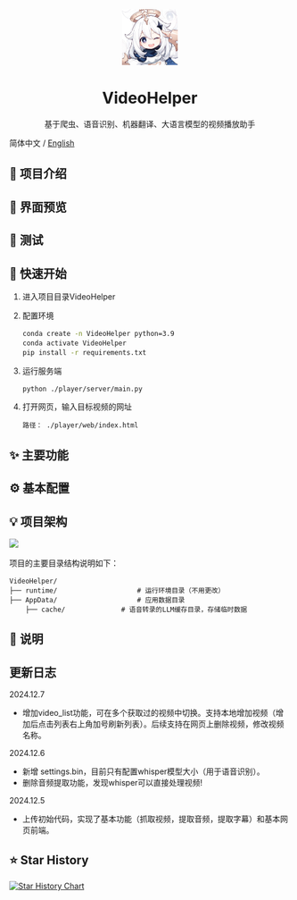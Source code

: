 <div align="center">
  <img src="./docs/images/logo.jpeg"alt="VideoCaptioner Logo" width="100">
  <h1>VideoHelper</h1>
  <p>基于爬虫、语音识别、机器翻译、大语言模型的视频播放助手</p>
</div>

  简体中文 / [English](./docs/Readme_EN.md)

## 📖 项目介绍



## 📸 界面预览



## 🧪 测试



## 🚀 快速开始

1. 进入项目目录VideoHelper

2. 配置环境

   ``` bash
   conda create -n VideoHelper python=3.9
   conda activate VideoHelper
   pip install -r requirements.txt
   ```

3. 运行服务端

   ```bash
   python ./player/server/main.py
   ```

4. 打开网页，输入目标视频的网址

   ```
   路径： ./player/web/index.html
   ```



## ✨ 主要功能



## ⚙️ 基本配置



## 💡 项目架构

![](https://gitee.com/myclms/pictures/raw/master/image-20241205162350628.png)

项目的主要目录结构说明如下：

```
VideoHelper/
├── runtime/                    # 运行环境目录（不用更改）
├── AppData/                    # 应用数据目录
    ├── cache/              # 语音转录的LLM缓存目录，存储临时数据
```

## 📝 说明



## 更新日志

2024.12.7

- 增加video_list功能，可在多个获取过的视频中切换。支持本地增加视频（增加后点击列表右上角加号刷新列表）。后续支持在网页上删除视频，修改视频名称。

2024.12.6

- 新增 settings.bin，目前只有配置whisper模型大小（用于语音识别）。
- 删除音频提取功能，发现whisper可以直接处理视频!

2024.12.5

- 上传初始代码，实现了基本功能（抓取视频，提取音频，提取字幕）和基本网页前端。

## ⭐ Star History

[![Star History Chart](https://api.star-history.com/svg?repos=myclms/VideoHelper&type=Date)](https://star-history.com/#myclms/VideoHelper&Date)